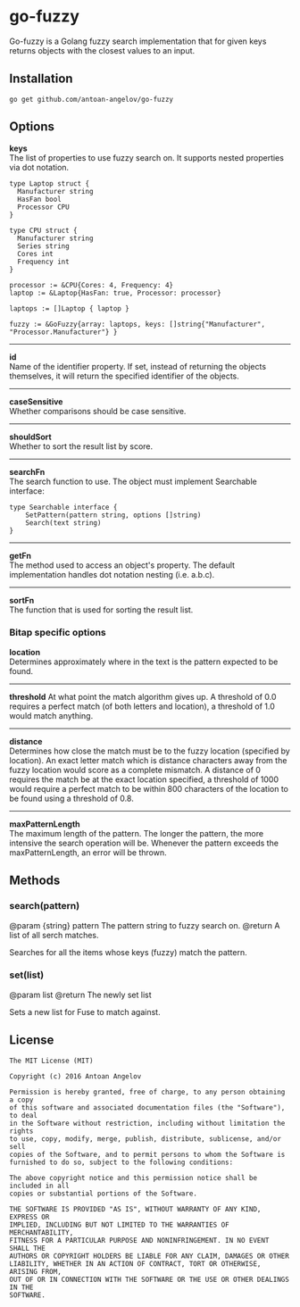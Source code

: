 # go-fuzzy
Go-fuzzy is a Golang fuzzy search implementation that for given keys returns objects with the closest values to an input.

## Installation
```
go get github.com/antoan-angelov/go-fuzzy
```

## Options
**keys**  
The list of properties to use fuzzy search on. It supports nested properties via dot notation.

```
type Laptop struct {
  Manufacturer string
  HasFan bool
  Processor CPU
}

type CPU struct {
  Manufacturer string
  Series string
  Cores int
  Frequency int
}

processor := &CPU{Cores: 4, Frequency: 4}
laptop := &Laptop{HasFan: true, Processor: processor}

laptops := []Laptop { laptop }

fuzzy := &GoFuzzy{array: laptops, keys: []string{"Manufacturer", "Processor.Manufacturer"} }
```

---

**id**  
Name of the identifier property. If set, instead of returning the objects themselves, it will return the specified identifier of the objects.

---

**caseSensitive**  
Whether comparisons should be case sensitive.

---

**shouldSort**  
Whether to sort the result list by score.

---

**searchFn**  
The search function to use. The object must implement Searchable interface:
```
type Searchable interface {
    SetPattern(pattern string, options []string)
    Search(text string)
}
```

---

**getFn**  
The method used to access an object's property. The default implementation handles dot notation nesting (i.e. a.b.c).

---

**sortFn**  
The function that is used for sorting the result list.


### Bitap specific options
**location**  
Determines approximately where in the text is the pattern expected to be found.

---

**threshold** 
At what point the match algorithm gives up. A threshold of 0.0 requires a perfect match (of both letters and location), a threshold of 1.0 would match anything.

---

**distance**  
Determines how close the match must be to the fuzzy location (specified by location). An exact letter match which is distance characters away from the fuzzy location would score as a complete mismatch. A distance of 0 requires the match be at the exact location specified, a threshold of 1000 would require a perfect match to be within 800 characters of the location to be found using a threshold of 0.8.

---

**maxPatternLength**  
The maximum length of the pattern. The longer the pattern, the more intensive the search operation will be. Whenever the pattern exceeds the maxPatternLength, an error will be thrown.

## Methods

### search(pattern)

@param {string} pattern The pattern string to fuzzy search on.
@return A list of all serch matches.

Searches for all the items whose keys (fuzzy) match the pattern.

### set(list)

@param list
@return The newly set list

Sets a new list for Fuse to match against.

## License
```
The MIT License (MIT)

Copyright (c) 2016 Antoan Angelov

Permission is hereby granted, free of charge, to any person obtaining a copy
of this software and associated documentation files (the "Software"), to deal
in the Software without restriction, including without limitation the rights
to use, copy, modify, merge, publish, distribute, sublicense, and/or sell
copies of the Software, and to permit persons to whom the Software is
furnished to do so, subject to the following conditions:

The above copyright notice and this permission notice shall be included in all
copies or substantial portions of the Software.

THE SOFTWARE IS PROVIDED "AS IS", WITHOUT WARRANTY OF ANY KIND, EXPRESS OR
IMPLIED, INCLUDING BUT NOT LIMITED TO THE WARRANTIES OF MERCHANTABILITY,
FITNESS FOR A PARTICULAR PURPOSE AND NONINFRINGEMENT. IN NO EVENT SHALL THE
AUTHORS OR COPYRIGHT HOLDERS BE LIABLE FOR ANY CLAIM, DAMAGES OR OTHER
LIABILITY, WHETHER IN AN ACTION OF CONTRACT, TORT OR OTHERWISE, ARISING FROM,
OUT OF OR IN CONNECTION WITH THE SOFTWARE OR THE USE OR OTHER DEALINGS IN THE
SOFTWARE.
```

